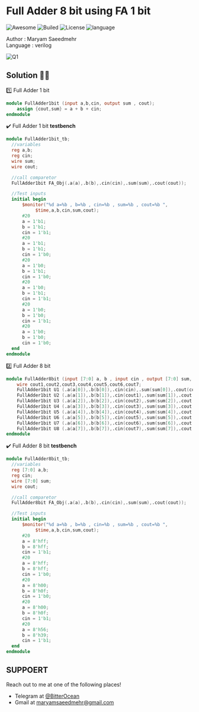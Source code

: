# Full Adder 8 bit using FA 1 bit
![Awesome](https://cdn.rawgit.com/sindresorhus/awesome/d7305f38d29fed78fa85652e3a63e154dd8e8829/media/badge.svg)
![Builed](https://img.shields.io/azure-devops/build/totodem/8cf3ec0e-d0c2-4fcd-8206-ad204f254a96/2?style=flat)
![License](https://img.shields.io/packagist/l/doctrine/orm)
![language](https://img.shields.io/badge/language-verilog-orange)

Author : Maryam Saeedmehr  
Language : verilog

![Q1](https://user-images.githubusercontent.com/60509979/77750066-c7c4c200-7040-11ea-98f2-fb53b5ef3243.png)
</br>  

## **Solution** :metal::sunglasses:
:one: Full Adder 1 bit
```verilog
module FullAdder1bit (input a,b,cin, output sum , cout);
	assign {cout,sum} = a + b + cin;
endmodule
```
  :heavy_check_mark: Full Adder 1 bit **testbench**
  ```verilog
  module FullAdder1bit_tb;
	//variables
	reg a,b;
	reg cin;
	wire sum;
	wire cout;

	//call comparetor
	FullAdder1bit FA_Obj(.a(a),.b(b),.cin(cin),.sum(sum),.cout(cout));

	//Test inputs
	initial begin
		$monitor("%d a=%b , b=%b , cin=%b , sum=%b , cout=%b ",
		 	 $time,a,b,cin,sum,cout);
		#20
		a = 1'b1;
		b = 1'b1;
		cin = 1'b1;
		#20
		a = 1'b1;
		b = 1'b1;
		cin = 1'b0;
		#20
		a = 1'b0;
		b = 1'b1;
		cin = 1'b0;
		#20
		a = 1'b0;
		b = 1'b1;
		cin = 1'b1;
		#20
		a = 1'b0;
		b = 1'b0;
		cin = 1'b1;
		#20
		a = 1'b0;
		b = 1'b0;
		cin = 1'b0;
	end
endmodule
  ```
:two: Full Adder 8 bit
```verilog
module FullAdder8bit (input [7:0] a, b , input cin , output [7:0] sum, output cout);
	wire cout1,cout2,cout3,cout4,cout5,cout6,cout7;
	FullAdder1bit U1 (.a(a[0]),.b(b[0]),.cin(cin),.sum(sum[0]),.cout(cout1));
	FullAdder1bit U2 (.a(a[1]),.b(b[1]),.cin(cout1),.sum(sum[1]),.cout(cout2));
	FullAdder1bit U3 (.a(a[2]),.b(b[2]),.cin(cout2),.sum(sum[2]),.cout(cout3));
	FullAdder1bit U4 (.a(a[3]),.b(b[3]),.cin(cout3),.sum(sum[3]),.cout(cout4));
	FullAdder1bit U5 (.a(a[4]),.b(b[4]),.cin(cout4),.sum(sum[4]),.cout(cout5));
	FullAdder1bit U6 (.a(a[5]),.b(b[5]),.cin(cout5),.sum(sum[5]),.cout(cout6));
	FullAdder1bit U7 (.a(a[6]),.b(b[6]),.cin(cout6),.sum(sum[6]),.cout(cout7));
	FullAdder1bit U8 (.a(a[7]),.b(b[7]),.cin(cout7),.sum(sum[7]),.cout(cout));
endmodule
```  
  
  :heavy_check_mark: Full Adder 8 bit **testbench**
  ```verilog
  module FullAdder8bit_tb;
	//variables
	reg [7:0] a,b;
	reg cin;
	wire [7:0] sum;
	wire cout;

	//call comparetor
	FullAdder8bit FA_Obj(.a(a),.b(b),.cin(cin),.sum(sum),.cout(cout));

	//Test inputs
	initial begin
		$monitor("%d a=%b , b=%b , cin=%b , sum=%b , cout=%b ",
		 	 $time,a,b,cin,sum,cout);
		#20
		a = 8'hff;
		b = 8'hff;
		cin = 1'b1;
		#20
		a = 8'hff;
		b = 8'hff;
		cin = 1'b0;
		#20
		a = 8'h00;
		b = 8'h0f;
		cin = 1'b0;
		#20
		a = 8'h00;
		b = 8'h0f;
		cin = 1'b1;
		#20
		a = 8'h56;
		b = 8'h39;
		cin = 1'b1;
	end
endmodule
  ```

## **SUPPOERT**

Reach out to me at one of the following places!

- Telegram at <a href="https://t.me/BitterOcean" target="_blank">@BitterOcean</a>
- Gmail at <a href="mailto:maryamsaeedmehr@gmail.com" target="_blank">maryamsaeedmehr@gmail.com</a>
